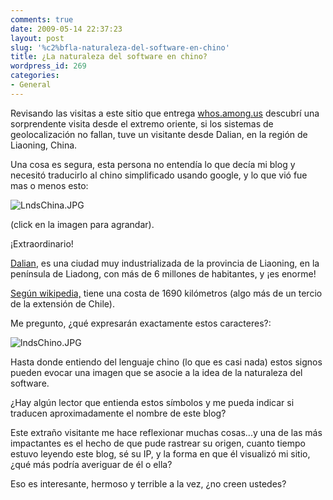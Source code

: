 ```yaml
---
comments: true
date: 2009-05-14 22:37:23
layout: post
slug: '%c2%bfla-naturaleza-del-software-en-chino'
title: ¿La naturaleza del software en chino?
wordpress_id: 269
categories:
- General
---
```


Revisando las visitas a este sitio que entrega [whos.among.us](http://whos.amung.us/stats/b4s8ubkl/) descubrí una sorprendente visita desde el extremo oriente, si los sistemas de geolocalización no fallan, tuve un visitante desde Dalian, en la región de Liaoning, China.

  


Una cosa es segura, esta persona no entendía lo que decía mi blog y necesitó traducirlo al chino simplificado usando google, y lo que vió fue mas o menos esto:

  


![LndsChina.JPG](file:///I:/documentos/blogs/lnds/La%20Naturaleza%20del%20Software%20%20Archivos%20Mayo%202009_files/LndsChina-thumb-400x255-594.jpg)

(click en la imagen para agrandar).

  


¡Extraordinario!

  


[Dalian](http://en.wikipedia.org/wiki/Dalian), es una ciudad muy industrializada de la provincia de Liaoning, en la península de Liadong, con más de 6 millones de habitantes, y ¡es enorme! [](http://en.wikipedia.org/wiki/Dalian)

[Según wikipedia,](http://en.wikipedia.org/wiki/Dalian) tiene una costa de 1690 kilómetros (algo más de un tercio de la extensión de Chile).

Me pregunto, ¿qué expresarán exactamente estos caracteres?:

  
![lndsChino.JPG](file:///I:/documentos/blogs/lnds/La%20Naturaleza%20del%20Software%20%20Archivos%20Mayo%202009_files/lndsChino.JPG)

Hasta donde entiendo del lenguaje chino (lo que es casi nada) estos signos pueden evocar una imagen que se asocie a la idea de la naturaleza del software.

  


¿Hay algún lector que entienda estos símbolos y me pueda indicar si traducen aproximadamente el nombre de este blog?

  


Este extraño visitante me hace reflexionar muchas cosas...y una de las más impactantes es el hecho de que pude rastrear su origen, cuanto tiempo estuvo leyendo este blog, sé su IP,  y la forma en que él visualizó mi sitio, ¿qué más podría averiguar de él o ella?

  


Eso es interesante, hermoso y terrible a la vez, ¿no creen ustedes?



